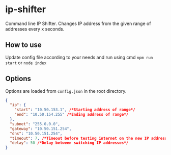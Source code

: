 # ip-shifter

Command line IP Shifter. Changes IP address from the given range of addresses every x seconds.

## How to use

Update config file according to your needs and run using cmd `npm run start` or `node index`

## Options

Options are loaded from `config.json` in the root directory.

```json
{
  "ip": {
    "start": "10.50.153.1", /*Starting address of range*/
    "end": "10.50.154.255" /*Ending address of range*/
  },
  "subnet": "255.0.0.0",
  "gateway": "10.50.151.254",
  "dns": "10.50.151.254",
  "timeout": 7, /*Timeout before testing internet on the new IP address*/
  "delay": 50 /*Delay between switching IP addresses*/
}
```
